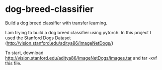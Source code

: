 # dog-breed-classifier
Build a dog breed classifier with transfer learning.

I am trying to build a dog breed classifier using pytorch. In this project I used the Stanford Dogs Dataset (http://vision.stanford.edu/aditya86/ImageNetDogs/)

To start, download http://vision.stanford.edu/aditya86/ImageNetDogs/images.tar and tar -xvf this file.